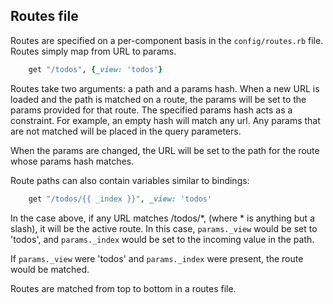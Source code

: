 ## Routes file

Routes are specified on a per-component basis in the ```config/routes.rb``` file.  Routes simply map from URL to params.

```ruby
    get "/todos", {_view: 'todos'}
```

Routes take two arguments: a path and a params hash.  When a new URL is loaded and the path is matched on a route, the params will be set to the params provided for that route.  The specified params hash acts as a constraint.  For example, an empty hash will match any url.  Any params that are not matched will be placed in the query parameters.

When the params are changed, the URL will be set to the path for the route whose params hash matches.

Route paths can also contain variables similar to bindings:

```ruby
    get "/todos/{{ _index }}", _view: 'todos'
```

In the case above, if any URL matches /todos/*, (where * is anything but a slash), it will be the active route. In this case, ```params._view``` would be set to 'todos', and ```params._index``` would be set to the incoming value in the path.

If ```params._view``` were 'todos' and ```params._index``` were present, the route would be matched.

Routes are matched from top to bottom in a routes file.
